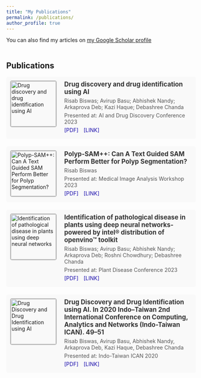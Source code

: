 ```yaml
---
title: "My Publications"
permalink: /publications/
author_profile: true
---
```


You can also find my articles on <a href="https://scholar.google.com/citations?user=xC3keU4AAAAJ&hl=en"> my Google Scholar profile </a> <br><br>

<h2>Publications</h2>

<div class="publications-container">
  <div class="publication-item">
    <img src="https://adrianxsalazar.github.io/images/5g_spraying-adrian-salazar-gomez-website.png" alt="Drug discovery and drug identification using AI">
    <div class="publication-details">
      <h3>Drug discovery and drug identification using AI</h3>
      <p>Risab Biswas; Avirup Basu; Abhishek Nandy; Arkaprova Deb; Kazi Haque; Debashree Chanda</p>
      <p>Presented at: AI and Drug Discovery Conference 2023</p>
      <p>
        <a href="https://ieeexplore.ieee.org/abstract/document/9181309" class="publication-link">[PDF]</a>
        <a href="https://ieeexplore.ieee.org/abstract/document/9181309" class="publication-link">[LINK]</a>
      </p>
    </div>
  </div>

  <div class="publication-item">
    <img src="https://adrianxsalazar.github.io/images/understanding.png" alt="Polyp-SAM++: Can A Text Guided SAM Perform Better for Polyp Segmentation?">
    <div class="publication-details">
      <h3>Polyp-SAM++: Can A Text Guided SAM Perform Better for Polyp Segmentation?</h3>
      <p>Risab Biswas</p>
      <p>Presented at: Medical Image Analysis Workshop 2023</p>
      <p>
        <a href="https://arxiv.org/pdf/2308.06623" class="publication-link">[PDF]</a>
        <a href="https://arxiv.org/abs/2308.06623" class="publication-link">[LINK]</a>
      </p>
    </div>
  </div>

  <div class="publication-item">
    <img src="https://adrianxsalazar.github.io/images/5g_spraying-adrian-salazar-gomez-website.png" alt="Identification of pathological disease in plants using deep neural networks">
    <div class="publication-details">
      <h3>Identification of pathological disease in plants using deep neural networks-powered by intel® distribution of openvino™ toolkit</h3>
      <p>Risab Biswas; Avirup Basu; Abhishek Nandy; Arkaprova Deb; Roshni Chowdhury; Debashree Chanda</p>
      <p>Presented at: Plant Disease Conference 2023</p>
      <p>
        <a href="https://ieeexplore.ieee.org/abstract/document/9181339" class="publication-link">[PDF]</a>
        <a href="https://ieeexplore.ieee.org/abstract/document/9181339" class="publication-link">[LINK]</a>
      </p>
    </div>
  </div>

  <div class="publication-item">
    <img src="https://adrianxsalazar.github.io/images/understanding.png" alt="Drug Discovery and Drug Identification using AI">
    <div class="publication-details">
      <h3>Drug Discovery and Drug Identification using AI. In 2020 Indo–Taiwan 2nd International Conference on Computing, Analytics and Networks (Indo-Taiwan ICAN). 49–51</h3>
      <p>Risab Biswas, Avirup Basu, Abhishek Nandy, Arkaprova Deb, Kazi Haque, Debashree Chanda</p>
      <p>Presented at: Indo-Taiwan ICAN 2020</p>
      <p>
        <a href="https://scholar.google.com/scholar?cluster=12241331373694448361&hl=en&oi=scholarr" class="publication-link">[PDF]</a>
        <a href="https://scholar.google.com/scholar?cluster=12241331373694448361&hl=en&oi=scholarr" class="publication-link">[LINK]</a>
      </p>
    </div>
  </div>
</div>

<style>
  .publications-container {
    display: flex;
    flex-direction: column;
    gap: 20px;
  }
  .publication-item {
    display: flex;
    padding: 10px;
    border-radius: 5px;
    background-color: #f9f9f9;
    transition: box-shadow 0.3s ease;
  }
  .publication-item:hover {
    box-shadow: 0 4px 8px rgba(0, 0, 0, 0.2);
  }
  .publication-item img {
    width: 120px;
    height: 120px;
    margin-right: 20px;
    border: 2px solid #bbb;
    border-radius: 5px;
  }
  .publication-details {
    flex: 1;
  }
  .publication-details h3 {
    margin: 0;
    font-size: 1.2em;
    color: #333;
  }
  .publication-details p {
    margin: 5px 0;
    color: #555;
  }
  .publication-link {
    margin-right: 10px;
    color: #1a0dab;
    text-decoration: none;
  }
  .publication-link:hover {
    text-decoration: underline;
  }
</style>
